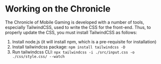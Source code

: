 # Working on the Chronicle

The Chronicle of Mobile Gaming is developed with a number of tools, especially TailwindCSS, used to write the CSS for the front-end. Thus, to properly update the CSS, you must install TailwindCSS as follows:

1. Install node.js (it will install npm, which is a pre-requisite for installation)
2. Install tailwindcss package:
   `npm install tailwindcss -D`
3. Run tailwindcss CLI:
   `npx tailwindcss -i ./src/input.css -o ./css/style.css/ --watch`
